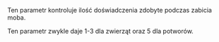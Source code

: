Ten parametr kontroluje ilość doświadczenia zdobyte podczas zabicia moba.

Ten parametr zwykle daje 1-3 dla zwierząt oraz 5 dla potworów.